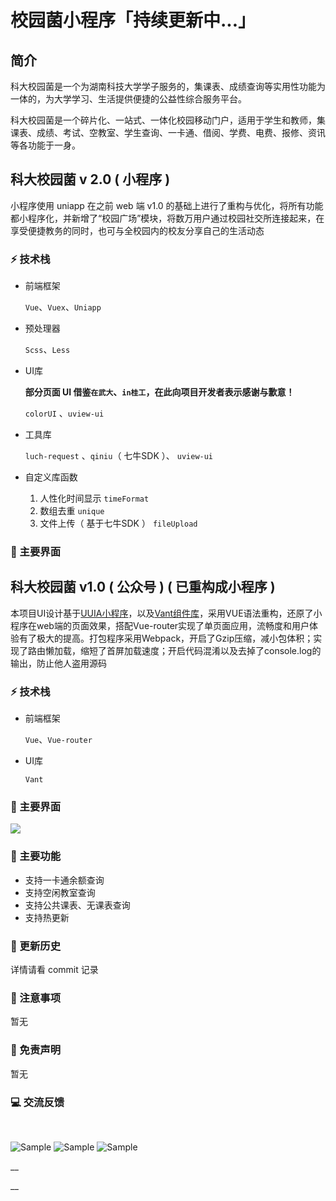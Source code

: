 # 校园菌小程序「持续更新中...」

## 简介

 科大校园菌是一个为湖南科技大学学子服务的，集课表、成绩查询等实用性功能为一体的，为大学学习、生活提供便捷的公益性综合服务平台。

 科大校园菌是一个碎片化、一站式、一体化校园移动门户，适用于学生和教师，集课表、成绩、考试、空教室、学生查询、一卡通、借阅、学费、电费、报修、资讯等各功能于一身。

## 科大校园菌 v 2.0 \( 小程序 \)

 小程序使用 uniapp 在之前 web 端 v1.0 的基础上进行了重构与优化，将所有功能都小程序化，并新增了“校园广场”模块，将数万用户通过校园社交所连接起来，在享受便捷教务的同时，也可与全校园内的校友分享自己的生活动态

### ⚡ 技术栈

* 前端框架

  `Vue`、`Vuex`、`Uniapp`

* 预处理器

  `Scss`、`Less`

* UI库

  **部分页面 UI 借鉴`在武大`、`in桂工`，在此向项目开发者表示感谢与歉意！**

  `colorUI` 、`uview-ui`

* 工具库

  `luch-request` 、`qiniu`（ 七牛SDK ）、 `uview-ui`

* 自定义库函数
  1. 人性化时间显示 `timeFormat`
  2. 数组去重 `unique`
  3. 文件上传（ 基于七牛SDK ） `fileUpload`

### 🎨 主要界面

## 科大校园菌 v1.0 \( 公众号 \) \( 已重构成小程序 \)

本项目UI设计基于[UUIA小程序](https://github.com/uuia/UUIA-Mini-APP)，以及[Vant组件库](https://youzan.github.io/vant/#/zh-CN/intro)，采用VUE语法重构，还原了小程序在web端的页面效果，搭配Vue-router实现了单页面应用，流畅度和用户体验有了极大的提高。打包程序采用Webpack，开启了Gzip压缩，减小包体积；实现了路由懒加载，缩短了首屏加载速度；开启代码混淆以及去掉了console.log的输出，防止他人盗用源码

### ⚡ 技术栈

* 前端框架

  `Vue`、`Vue-router`

* UI库

  `Vant`

### 🎨 主要界面

![](https://bdimges.oss-cn-shenzhen.aliyuncs.com/github_Img/1.png)

### 🔧 主要功能

* 支持一卡通余额查询
* 支持空闲教室查询
* 支持公共课表、无课表查询
* 支持热更新

### 🔔 更新历史

详情请看 commit 记录

### 👻 注意事项

暂无

### 📜 免责声明

暂无

### 💻 交流反馈

​

![Sample](https://bdimges.oss-cn-shenzhen.aliyuncs.com/github_Img/mmqrcode1575183174504.png) ![Sample](https://bdimges.oss-cn-shenzhen.aliyuncs.com/github_Img/qrcode.jpg) ![Sample](https://bdimges.oss-cn-shenzhen.aliyuncs.com/github_Img/zanCode.jpg)

\_\_

\_\_

​

